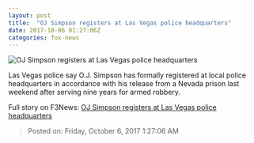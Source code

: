 ```yaml
---
layout: post
title:  "OJ Simpson registers at Las Vegas police headquarters"
date: 2017-10-06 01:27:06Z
categories: fox-news
---
```


![OJ Simpson registers at Las Vegas police headquarters](http://www.foxnews.com/content/dam/fox-news/logo/og-fn-foxnews.jpg)

Las Vegas police say O.J. Simpson has formally registered at local police headquarters in accordance with his release from a Nevada prison last weekend after serving nine years for armed robbery.


Full story on F3News: [OJ Simpson registers at Las Vegas police headquarters](http://www.f3nws.com/n/kcxkNJ)

> Posted on: Friday, October 6, 2017 1:27:06 AM
